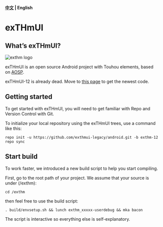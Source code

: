 **[中文](https://github.com/exthmui-legacy/android/blob/exthm-12/README.MD) | English**

# exTHmUI

## What’s exTHmUI?

![exthm logo](https://raw.githubusercontent.com/exthmui-legacy/android/exthm-12/logo.png)

exTHmUI is an open source Android project with Touhou elements, based on [AOSP](https://android.googlesource.com/). 

exTHmUI-12 is already dead. Move to [this page](https://github.com/exthmui/android) to get the newest code.

## Getting started

To get started with exTHmUI, you will need to get familiar with Repo and Version Control with Git.

To initialize your local repository using the exTHmUI trees, use a command like this:

```shell
repo init -u https://github.com/exthmui-legacy/android.git -b exthm-12
repo sync
```

## Start build

To work faster, we introduced a new build script to help you start compiling.

First, go to the root path of your project. We assume that your source is under (/exthm):

```shell
cd /exthm
```

then feel free to use the build script:

```
. build/envsetup.sh && lunch exthm_xxxxx-userdebug && mka bacon
```

The script is interactive so everything else is self-explanatory.
